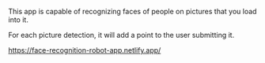 This app is capable of recognizing faces of people on pictures that you load into it.

For each picture detection, it will add a point to the user submitting it.

https://face-recognition-robot-app.netlify.app/
